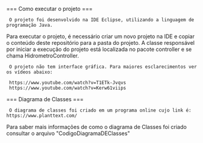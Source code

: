 === Como executar o projeto ===

     O projeto foi desenvolvido na IDE Eclipse, utilizando a linguagem de programação Java.
Para executar o projeto, é necessário criar um novo projeto na IDE e copiar o conteúdo deste repositório para a pasta do projeto.
A classe responsável por iniciar a execução do projeto está localizada no pacote controller e se chama HidrometroController.

     O projeto não tem interface gráfica. Para maiores esclarecimentos ver os vídeos abaixo:

     https://www.youtube.com/watch?v=T1ETk-Jvqvs
     https://www.youtube.com/watch?v=Kerw61viips


=== Diagrama de Classes === 

     O diagrama de classes foi criado em um programa online cujo link é: https://www.planttext.com/
Para saber mais informações de como o diagrama de Classes foi criado consultar o arquivo "CodigoDiagramaDEClasses"

